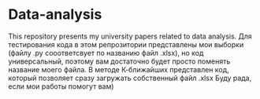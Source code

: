 # Data-analysis
This repository presents my university papers related to data analysis.
Для тестирования кода в этом репрозитории представлены мои выборки (файлу .py сооответсвует по названию файл .xlsx), но код универсальный, поэтому вам достаточно будет просто поменять название моего файла.
В методе К-ближайших представлен код, который позволяет сразу загружать собственный файл .xlsx
Буду рада, если мои работы помогут вам)
